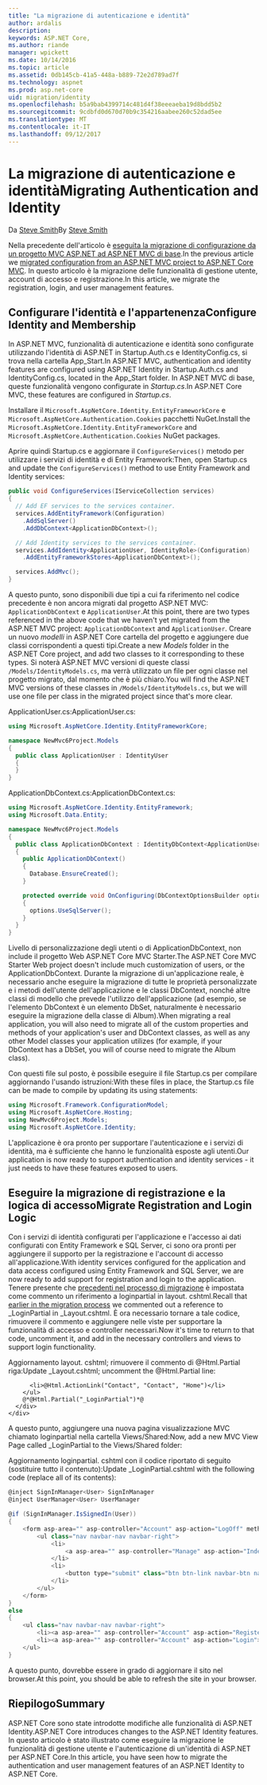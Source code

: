 ```yaml
---
title: "La migrazione di autenticazione e identità"
author: ardalis
description: 
keywords: ASP.NET Core,
ms.author: riande
manager: wpickett
ms.date: 10/14/2016
ms.topic: article
ms.assetid: 0db145cb-41a5-448a-b889-72e2d789ad7f
ms.technology: aspnet
ms.prod: asp.net-core
uid: migration/identity
ms.openlocfilehash: b5a9bab4399714c481d4f38eeeaeba19d8bdd5b2
ms.sourcegitcommit: 9cdbfd0d670d70b9c354216aabee260c52dad5ee
ms.translationtype: MT
ms.contentlocale: it-IT
ms.lasthandoff: 09/12/2017
---
```

# <a name="migrating-authentication-and-identity"></a><span data-ttu-id="339a7-103">La migrazione di autenticazione e identità</span><span class="sxs-lookup"><span data-stu-id="339a7-103">Migrating Authentication and Identity</span></span>

<a name=migration-identity></a>

<span data-ttu-id="339a7-104">Da [Steve Smith](https://ardalis.com/)</span><span class="sxs-lookup"><span data-stu-id="339a7-104">By [Steve Smith](https://ardalis.com/)</span></span>

<span data-ttu-id="339a7-105">Nella precedente dell'articolo è [eseguita la migrazione di configurazione da un progetto MVC ASP.NET ad ASP.NET MVC di base](configuration.md).</span><span class="sxs-lookup"><span data-stu-id="339a7-105">In the previous article we [migrated configuration from an ASP.NET MVC project to ASP.NET Core MVC](configuration.md).</span></span> <span data-ttu-id="339a7-106">In questo articolo è la migrazione delle funzionalità di gestione utente, account di accesso e registrazione.</span><span class="sxs-lookup"><span data-stu-id="339a7-106">In this article, we migrate the registration, login, and user management features.</span></span>

## <a name="configure-identity-and-membership"></a><span data-ttu-id="339a7-107">Configurare l'identità e l'appartenenza</span><span class="sxs-lookup"><span data-stu-id="339a7-107">Configure Identity and Membership</span></span>

<span data-ttu-id="339a7-108">In ASP.NET MVC, funzionalità di autenticazione e identità sono configurate utilizzando l'identità di ASP.NET in Startup.Auth.cs e IdentityConfig.cs, si trova nella cartella App_Start.</span><span class="sxs-lookup"><span data-stu-id="339a7-108">In ASP.NET MVC, authentication and identity features are configured using ASP.NET Identity in Startup.Auth.cs and IdentityConfig.cs, located in the App_Start folder.</span></span> <span data-ttu-id="339a7-109">In ASP.NET MVC di base, queste funzionalità vengono configurate in *Startup.cs*.</span><span class="sxs-lookup"><span data-stu-id="339a7-109">In ASP.NET Core MVC, these features are configured in *Startup.cs*.</span></span>

<span data-ttu-id="339a7-110">Installare il `Microsoft.AspNetCore.Identity.EntityFrameworkCore` e `Microsoft.AspNetCore.Authentication.Cookies` pacchetti NuGet.</span><span class="sxs-lookup"><span data-stu-id="339a7-110">Install the `Microsoft.AspNetCore.Identity.EntityFrameworkCore` and `Microsoft.AspNetCore.Authentication.Cookies` NuGet packages.</span></span>

<span data-ttu-id="339a7-111">Aprire quindi Startup.cs e aggiornare il `ConfigureServices()` metodo per utilizzare i servizi di identità e di Entity Framework:</span><span class="sxs-lookup"><span data-stu-id="339a7-111">Then, open Startup.cs and update the `ConfigureServices()` method to use Entity Framework and Identity services:</span></span>

```csharp
public void ConfigureServices(IServiceCollection services)
{
  // Add EF services to the services container.
  services.AddEntityFramework(Configuration)
    .AddSqlServer()
    .AddDbContext<ApplicationDbContext>();

  // Add Identity services to the services container.
  services.AddIdentity<ApplicationUser, IdentityRole>(Configuration)
    .AddEntityFrameworkStores<ApplicationDbContext>();

  services.AddMvc();
}
```

<span data-ttu-id="339a7-112">A questo punto, sono disponibili due tipi a cui fa riferimento nel codice precedente è non ancora migrati dal progetto ASP.NET MVC: `ApplicationDbContext` e `ApplicationUser`.</span><span class="sxs-lookup"><span data-stu-id="339a7-112">At this point, there are two types referenced in the above code that we haven't yet migrated from the ASP.NET MVC project: `ApplicationDbContext` and `ApplicationUser`.</span></span> <span data-ttu-id="339a7-113">Creare un nuovo *modelli* in ASP.NET Core cartella del progetto e aggiungere due classi corrispondenti a questi tipi.</span><span class="sxs-lookup"><span data-stu-id="339a7-113">Create a new *Models* folder in the ASP.NET Core project, and add two classes to it corresponding to these types.</span></span> <span data-ttu-id="339a7-114">Si noterà ASP.NET MVC versioni di queste classi `/Models/IdentityModels.cs`, ma verrà utilizzato un file per ogni classe nel progetto migrato, dal momento che è più chiaro.</span><span class="sxs-lookup"><span data-stu-id="339a7-114">You will find the ASP.NET MVC versions of these classes in `/Models/IdentityModels.cs`, but we will use one file per class in the migrated project since that's more clear.</span></span>

<span data-ttu-id="339a7-115">ApplicationUser.cs:</span><span class="sxs-lookup"><span data-stu-id="339a7-115">ApplicationUser.cs:</span></span>

<!-- literal_block {"ids": [], "names": [], "highlight_args": {}, "backrefs": [], "dupnames": [], "linenos": false, "classes": [], "xml:space": "preserve", "language": "c#"} -->

```csharp
using Microsoft.AspNetCore.Identity.EntityFrameworkCore;

namespace NewMvc6Project.Models
{
  public class ApplicationUser : IdentityUser
  {
  }
}
```

<span data-ttu-id="339a7-116">ApplicationDbContext.cs:</span><span class="sxs-lookup"><span data-stu-id="339a7-116">ApplicationDbContext.cs:</span></span>

```csharp
using Microsoft.AspNetCore.Identity.EntityFramework;
using Microsoft.Data.Entity;

namespace NewMvc6Project.Models
{
  public class ApplicationDbContext : IdentityDbContext<ApplicationUser>
  {
    public ApplicationDbContext()
    {
      Database.EnsureCreated();
    }

    protected override void OnConfiguring(DbContextOptionsBuilder options)
    {
      options.UseSqlServer();
    }
  }
}
```

<span data-ttu-id="339a7-117">Livello di personalizzazione degli utenti o di ApplicationDbContext, non include il progetto Web ASP.NET Core MVC Starter.</span><span class="sxs-lookup"><span data-stu-id="339a7-117">The ASP.NET Core MVC Starter Web project doesn't include much customization of users, or the ApplicationDbContext.</span></span> <span data-ttu-id="339a7-118">Durante la migrazione di un'applicazione reale, è necessario anche eseguire la migrazione di tutte le proprietà personalizzate e i metodi dell'utente dell'applicazione e le classi DbContext, nonché altre classi di modello che prevede l'utilizzo dell'applicazione (ad esempio, se l'elemento DbContext è un elemento DbSet<Album>, naturalmente è necessario eseguire la migrazione della classe di Album).</span><span class="sxs-lookup"><span data-stu-id="339a7-118">When migrating a real application, you will also need to migrate all of the custom properties and methods of your application's user and DbContext classes, as well as any other Model classes your application utilizes (for example, if your DbContext has a DbSet<Album>, you will of course need to migrate the Album class).</span></span>

<span data-ttu-id="339a7-119">Con questi file sul posto, è possibile eseguire il file Startup.cs per compilare aggiornando l'usando istruzioni:</span><span class="sxs-lookup"><span data-stu-id="339a7-119">With these files in place, the Startup.cs file can be made to compile by updating its using statements:</span></span>

<!-- literal_block {"ids": [], "names": [], "highlight_args": {}, "backrefs": [], "dupnames": [], "linenos": false, "classes": [], "xml:space": "preserve", "language": "c#"} -->

```csharp
using Microsoft.Framework.ConfigurationModel;
using Microsoft.AspNetCore.Hosting;
using NewMvc6Project.Models;
using Microsoft.AspNetCore.Identity;
```

<span data-ttu-id="339a7-120">L'applicazione è ora pronto per supportare l'autenticazione e i servizi di identità, ma è sufficiente che hanno le funzionalità esposte agli utenti.</span><span class="sxs-lookup"><span data-stu-id="339a7-120">Our application is now ready to support authentication and identity services - it just needs to have these features exposed to users.</span></span>

## <a name="migrate-registration-and-login-logic"></a><span data-ttu-id="339a7-121">Eseguire la migrazione di registrazione e la logica di accesso</span><span class="sxs-lookup"><span data-stu-id="339a7-121">Migrate Registration and Login Logic</span></span>

<span data-ttu-id="339a7-122">Con i servizi di identità configurati per l'applicazione e l'accesso ai dati configurati con Entity Framework e SQL Server, ci sono ora pronti per aggiungere il supporto per la registrazione e l'account di accesso all'applicazione.</span><span class="sxs-lookup"><span data-stu-id="339a7-122">With identity services configured for the application and data access configured using Entity Framework and SQL Server, we are now ready to add support for registration and login to the application.</span></span> <span data-ttu-id="339a7-123">Tenere presente che [precedenti nel processo di migrazione](mvc.md#migrate-layout-file) è impostata come commento un riferimento a loginpartial in layout. cshtml.</span><span class="sxs-lookup"><span data-stu-id="339a7-123">Recall that [earlier in the migration process](mvc.md#migrate-layout-file) we commented out a reference to _LoginPartial in _Layout.cshtml.</span></span> <span data-ttu-id="339a7-124">È ora necessario tornare a tale codice, rimuovere il commento e aggiungere nelle viste per supportare la funzionalità di accesso e controller necessari.</span><span class="sxs-lookup"><span data-stu-id="339a7-124">Now it's time to return to that code, uncomment it, and add in the necessary controllers and views to support login functionality.</span></span>

<span data-ttu-id="339a7-125">Aggiornamento layout. cshtml; rimuovere il commento di @Html.Partial riga:</span><span class="sxs-lookup"><span data-stu-id="339a7-125">Update _Layout.cshtml; uncomment the @Html.Partial line:</span></span>

<!-- literal_block {"ids": [], "names": [], "highlight_args": {}, "backrefs": [], "dupnames": [], "linenos": false, "classes": [], "xml:space": "preserve", "language": "none"} -->

```none
      <li>@Html.ActionLink("Contact", "Contact", "Home")</li>
    </ul>
    @*@Html.Partial("_LoginPartial")*@
  </div>
</div>
```

<span data-ttu-id="339a7-126">A questo punto, aggiungere una nuova pagina visualizzazione MVC chiamato loginpartial nella cartella Views/Shared:</span><span class="sxs-lookup"><span data-stu-id="339a7-126">Now, add a new MVC View Page called _LoginPartial to the Views/Shared folder:</span></span>

<span data-ttu-id="339a7-127">Aggiornamento loginpartial. cshtml con il codice riportato di seguito (sostituire tutto il contenuto):</span><span class="sxs-lookup"><span data-stu-id="339a7-127">Update _LoginPartial.cshtml with the following code (replace all of its contents):</span></span>

<!-- literal_block {"ids": [], "names": [], "highlight_args": {}, "backrefs": [], "dupnames": [], "linenos": false, "classes": [], "xml:space": "preserve", "language": "c#"} -->

```csharp
@inject SignInManager<User> SignInManager
@inject UserManager<User> UserManager

@if (SignInManager.IsSignedIn(User))
{
    <form asp-area="" asp-controller="Account" asp-action="LogOff" method="post" id="logoutForm" class="navbar-right">
        <ul class="nav navbar-nav navbar-right">
            <li>
                <a asp-area="" asp-controller="Manage" asp-action="Index" title="Manage">Hello @UserManager.GetUserName(User)!</a>
            </li>
            <li>
                <button type="submit" class="btn btn-link navbar-btn navbar-link">Log off</button>
            </li>
        </ul>
    </form>
}
else
{
    <ul class="nav navbar-nav navbar-right">
        <li><a asp-area="" asp-controller="Account" asp-action="Register">Register</a></li>
        <li><a asp-area="" asp-controller="Account" asp-action="Login">Log in</a></li>
    </ul>
}
```

<span data-ttu-id="339a7-128">A questo punto, dovrebbe essere in grado di aggiornare il sito nel browser.</span><span class="sxs-lookup"><span data-stu-id="339a7-128">At this point, you should be able to refresh the site in your browser.</span></span>

## <a name="summary"></a><span data-ttu-id="339a7-129">Riepilogo</span><span class="sxs-lookup"><span data-stu-id="339a7-129">Summary</span></span>

<span data-ttu-id="339a7-130">ASP.NET Core sono state introdotte modifiche alle funzionalità di ASP.NET Identity.</span><span class="sxs-lookup"><span data-stu-id="339a7-130">ASP.NET Core introduces changes to the ASP.NET Identity features.</span></span> <span data-ttu-id="339a7-131">In questo articolo è stato illustrato come eseguire la migrazione le funzionalità di gestione utente e l'autenticazione di un'identità di ASP.NET per ASP.NET Core.</span><span class="sxs-lookup"><span data-stu-id="339a7-131">In this article, you have seen how to migrate the authentication and user management features of an ASP.NET Identity to ASP.NET Core.</span></span>
